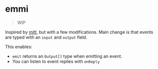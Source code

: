 # emmi

> WIP

Inspired by [mitt](https://github.com/developit/mitt/tree/main), but with a few modifications. Main change is that events are typed with an `input` and `output` field.

This enables:

- `emit` returns an `Output[]` type when emitting an event.
- You can listen to event replies with `onReply`
